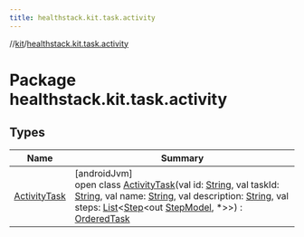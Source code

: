 ```yaml
---
title: healthstack.kit.task.activity
---
```

//[kit](../../index.html)/[healthstack.kit.task.activity](index.html)



# Package healthstack.kit.task.activity



## Types


| Name | Summary |
|---|---|
| [ActivityTask](-activity-task/index.html) | [androidJvm]<br>open class [ActivityTask](-activity-task/index.html)(val id: [String](https://kotlinlang.org/api/latest/jvm/stdlib/kotlin/-string/index.html), val taskId: [String](https://kotlinlang.org/api/latest/jvm/stdlib/kotlin/-string/index.html), val name: [String](https://kotlinlang.org/api/latest/jvm/stdlib/kotlin/-string/index.html), val description: [String](https://kotlinlang.org/api/latest/jvm/stdlib/kotlin/-string/index.html), val steps: [List](https://kotlinlang.org/api/latest/jvm/stdlib/kotlin.collections/-list/index.html)&lt;[Step](../healthstack.kit.task.base/-step/index.html)&lt;out [StepModel](../healthstack.kit.task.base/-step-model/index.html), *&gt;&gt;) : [OrderedTask](../healthstack.kit.task.base/-ordered-task/index.html) |

